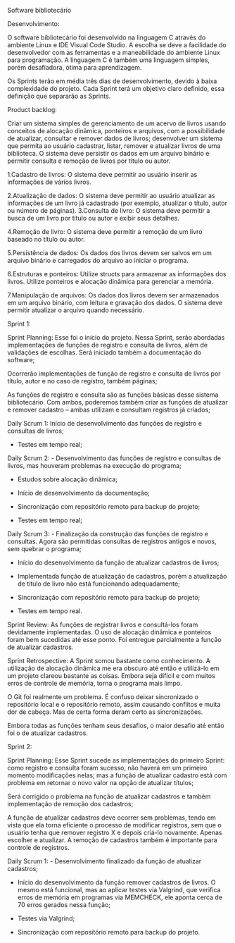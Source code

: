 Software bibliotecário 

 

Desenvolvimento: 

O software bibliotecário foi desenvolvido na linguagem C através do ambiente Linux e IDE Visual Code Studio. A escolha se deve a facilidade do desenvolvedor com as ferramentas e a maneabilidade do ambiente Linux para programação. A linguagem C é também uma linguagem simples, porém desafiadora, ótima para aprendizagem. 

Os Sprints terão em média três dias de desenvolvimento, devido à baixa complexidade do projeto. Cada Sprint terá um objetivo claro definido, essa definição que separarão as Sprints. 

Product backlog: 

Criar um sistema simples de gerenciamento de um acervo de livros usando conceitos de alocação dinâmica, ponteiros e arquivos, com a possibilidade de atualizar, consultar e remover dados de livros; desenvolver um sistema que permita ao usuário cadastrar, listar, remover e atualizar livros de uma biblioteca. O sistema deve persistir os dados em um arquivo binário e permitir consulta e remoção de livros por título ou autor. 

1.Cadastro de livros: O sistema deve permitir ao usuário inserir as informações de vários livros.  

2.Atualização de dados: O sistema deve permitir ao usuário atualizar as informações de um livro já cadastrado (por exemplo, atualizar o título, autor ou número de páginas). 3.Consulta de livro: O sistema deve permitir a busca de um livro por título ou autor e exibir seus detalhes.  

4.Remoção de livro: O sistema deve permitir a remoção de um livro baseado no título ou autor.  

5.Persistência de dados: Os dados dos livros devem ser salvos em um arquivo binário e carregados do arquivo ao iniciar o programa.  

6.Estruturas e ponteiros: Utilize structs para armazenar as informações dos livros. Utilize ponteiros e alocação dinâmica para gerenciar a memória.  

7.Manipulação de arquivos: Os dados dos livros devem ser armazenados em um arquivo binário, com leitura e gravação dos dados. O sistema deve permitir atualizar o arquivo quando necessário. 

Sprint 1: 

Sprint Planning:  Esse foi o início do projeto. Nessa Sprint, serão abordadas implementações de funções de registro e consulta de livros, além de validações de escolhas. Será iniciado também a documentação do software; 

Ocorrerão implementações de função de registro e consulta de livros por título, autor e no caso de registro, também páginas; 

As funções de registro e consulta são as funções básicas desse sistema bibliotecário. Com ambos, poderemos também criar as funções de atualizar e remover cadastro – ambas utilizam e consultam registros já criados;  

Daily Scrum 1: Início de desenvolvimento das funções de registro e consultas de livros; 

- Testes em tempo real;	 

Daily Scrum 2:  - Desenvolvimento das funções de registro e consultas de livros, mas houveram problemas na execução do programa; 

- Estudos sobre alocação dinâmica; 

- Início de desenvolvimento da documentação; 

- Sincronização com repositório remoto para backup do projeto; 

- Testes em tempo real;	 

Daily Scrum 3:  - Finalização da construção das funções de registro e consultas. Agora são permitidas consultas de registros antigos e novos, sem quebrar o programa;  

- Início do desenvolvimento da função de atualizar cadastros de livros; 

- Implementada função de atualização de cadastros, porém a atualização de título de livro não está funcionando adequadamente; 

- Sincronização com repositório remoto para backup do projeto; 

- Testes em tempo real. 

Sprint Review: As funções de registrar livros e consultá-los foram devidamente implementadas. O uso de alocação dinâmica e ponteiros foram bem sucedidas até esse ponto. Foi entregue parcialmente a função de atualizar cadastros.  

Sprint Retrospective: A Sprint somou bastante como conhecimento. A utilização de alocação dinâmica me era obscuro até então e utilizá-lo em um projeto clareou bastante as coisas. Embora seja difícil e com muitos erros de controle de memória, torna o programa mais limpo.  

O Git foi realmente um problema. É confuso deixar sincronizado o repositório local e o repositório remoto, assim causando conflitos e muita dor de cabeça. Mas de certa forma deram certo as sincronizações. 

Embora todas as funções tenham seus desafios, o maior desafio até então foi o de atualizar cadastros.	 

Sprint 2: 

Sprint Planning: Esse Sprint sucede as implementações do primeiro Sprint: como registro e consulta foram sucesso, não haverá em um primeiro momento modificações nelas; mas a função de atualizar cadastro está com problema em retornar o novo valor na opção de atualizar títulos;  

Será corrigido o problema na função de atualizar cadastros e também implementação de remoção dos cadastros; 

A função de atualizar cadastros deve ocorrer sem problemas, tendo em vista que ela torna eficiente o processo de modificar registros, sem que o usuário tenha que remover registro X e depois criá-lo novamente. Apenas escolher e atualizar. A remoção de cadastros também é importante para controle de registros. 

Daily Scrum 1: - Desenvolvimento finalizado da função de atualizar cadastros; 

- Início do desenvolvimento da função remover cadastros de livros. O 	mesmo 	está funcional, mas ao aplicar testes via Valgrind, que 		verifica erros de memória 	em programas via MEMCHECK, ele aponta 	cerca de 70 erros gerados nessa função; 

- Testes via Valgrind; 

- Sincronização com repositório remoto para backup do projeto. 

 
